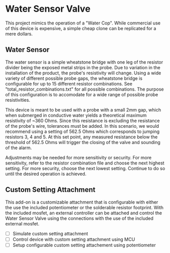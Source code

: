 # Water Sensor Valve
 This project mimics the operation of a "Water Cop". While commercial use of this device is expensive, a simple cheap clone can be replicated for a mere dollars.
 
## Water Sensor
The water sensor is a simple wheatstone bridge with one leg of the resistor divider being the exposed metal strips in the probe. Due to variation in the installation of the product, the probe's resistivity will change. Using a wide variety of different possible probe gaps, the wheatstone bridge is configurable for up to 15 different resistor combinations. See "total_resistor_combinations.txt" for all possible combinations. The purpose of this configuration is to accomodate for a wide range of possible probe resistivities. 

This device is meant to be used with a probe with a small 2mm gap, which when submerged in conductive water yields a theoretical maximum resistivity of ~360 Ohms. Since this resistance is excluding the resistance of the probe's wire, tolerances must be added. In this scenario, we would recommend using a setting of 562.5 Ohms which corresponds to jumping resistors 3, 4 and 5. At this set point, any measured resistance below the threshold of 562.5 Ohms will trigger the closing of the valve and sounding of the alarm.

Adjustments may be needed for more sensitivity or security. For more sensitivity, refer to the resistor combination file and choose the next highest setting. For more security,  choose the next lowest setting. Continue to do so until the desired operation is achieved. 

## Custom Setting Attachment
This add-on is a customizable attachment that is configurable with either the use the included potentiometer or the solderable resistor footprint. With the included mosfet, an external controller can be attached and control the Water Sensor Valve using the connections with the use of the included external mosfet.

- [ ] Simulate custom setting attachment
- [ ] Control device with custom setting attachment using MCU
- [ ] Setup configurable custom setting attachement using potentiometer
